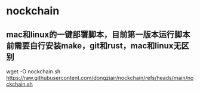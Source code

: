 # nockchain

## mac和linux的一键部署脚本，目前第一版本运行脚本前需要自行安装make，git和rust，mac和linux无区别

wget -O nockchain.sh https://raw.githubusercontent.com/dongziair/nockchain/refs/heads/main/nockchain.sh

